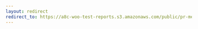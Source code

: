 ```yaml
---
layout: redirect
redirect_to: https://a8c-woo-test-reports.s3.amazonaws.com/public/pr-merge/38496/e2e/index.html
---
```


